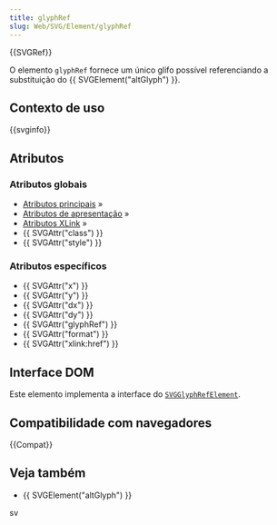 ```yaml
---
title: glyphRef
slug: Web/SVG/Element/glyphRef
---
```


{{SVGRef}}

O elemento `glyphRef` fornece um único glifo possível referenciando a substituição do {{ SVGElement("altGlyph") }}.

## Contexto de uso

{{svginfo}}

## Atributos

### Atributos globais

- [Atributos principais](/pt-BR/SVG/Attribute#Core) »
- [Atributos de apresentação](/pt-BR/SVG/Attribute#Presentation) »
- [Atributos XLink](/pt-BR/SVG/Attribute#XLink) »
- {{ SVGAttr("class") }}
- {{ SVGAttr("style") }}

### Atributos específicos

- {{ SVGAttr("x") }}
- {{ SVGAttr("y") }}
- {{ SVGAttr("dx") }}
- {{ SVGAttr("dy") }}
- {{ SVGAttr("glyphRef") }}
- {{ SVGAttr("format") }}
- {{ SVGAttr("xlink:href") }}

## Interface DOM

Este elemento implementa a interface do [`SVGGlyphRefElement`](/pt-BR/DOM/SVGGlyphRefElement).

## Compatibilidade com navegadores

{{Compat}}

## Veja também

- {{ SVGElement("altGlyph") }}

sv
